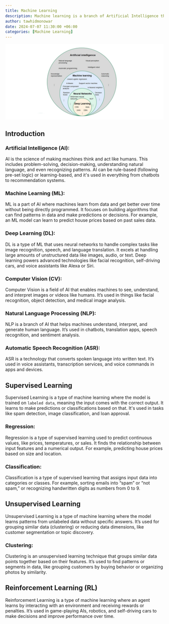 ```yaml
---
title: Machine Learning
description: Machine learning is a branch of Artificial Intelligence that focuses on developing models and algorithms that let computers learn from data without being explicitly programmed for every task.
author: tawhidmonowar
date: 2024-07-07 11:30:00 +06:00
categories: [Machine Learning]
---
```


![singly linked list](/assets/img/posts/ai_ml_vs_dl.jpg)

## Introduction

### Artificial Intelligence (AI):  
AI is the science of making machines think and act like humans. This includes problem-solving, decision-making, understanding natural language, and even recognizing patterns. AI can be rule-based (following pre-set logic) or learning-based, and it's used in everything from chatbots to recommendation systems.

### Machine Learning (ML):  
ML is a part of AI where machines learn from data and get better over time without being directly programmed. It focuses on building algorithms that can find patterns in data and make predictions or decisions. For example, an ML model can learn to predict house prices based on past sales data.

### Deep Learning (DL):  
DL is a type of ML that uses neural networks to handle complex tasks like image recognition, speech, and language translation. It excels at handling large amounts of unstructured data like images, audio, or text. Deep learning powers advanced technologies like facial recognition, self-driving cars, and voice assistants like Alexa or Siri.

### Computer Vision (CV): 
Computer Vision is a field of AI that enables machines to see, understand, and interpret images or videos like humans. It’s used in things like facial recognition, object detection, and medical image analysis.

### Natural Language Processing (NLP):  
NLP is a branch of AI that helps machines understand, interpret, and generate human language. It’s used in chatbots, translation apps, speech recognition, and sentiment analysis.

### Automatic Speech Recognition (ASR):  
ASR is a technology that converts spoken language into written text. It’s used in voice assistants, transcription services, and voice commands in apps and devices.

## Supervised Learning  
Supervised Learning is a type of machine learning where the model is trained on `labeled data`, meaning the input comes with the correct output. It learns to make predictions or classifications based on that. It's used in tasks like spam detection, image classification, and loan approval.

### Regression:
Regression is a type of supervised learning used to predict continuous values, like prices, temperatures, or sales. It finds the relationship between input features and a numerical output. For example, predicting house prices based on size and location.

### Classification:  
Classification is a type of supervised learning that assigns input data into categories or classes. For example, sorting emails into “spam” or “not spam,” or recognizing handwritten digits as numbers from 0 to 9.

## Unsupervised Learning  
Unsupervised Learning is a type of machine learning where the model learns patterns from unlabeled data without specific answers. It’s used for grouping similar data (clustering) or reducing data dimensions, like customer segmentation or topic discovery.

### Clustering:  
Clustering is an unsupervised learning technique that groups similar data points together based on their features. It’s used to find patterns or segments in data, like grouping customers by buying behavior or organizing photos by similarity.

## Reinforcement Learning (RL)  
Reinforcement Learning is a type of machine learning where an agent learns by interacting with an environment and receiving rewards or penalties. It’s used in game-playing AIs, robotics, and self-driving cars to make decisions and improve performance over time.

